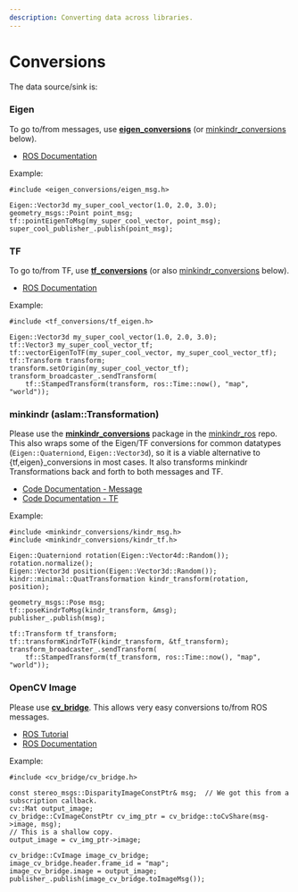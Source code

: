 ```yaml
---
description: Converting data across libraries.
---
```


# Conversions

The data source/sink is:

### Eigen

To go to/from messages, use [**eigen\_conversions**](http://wiki.ros.org/eigen_conversions) \(or [minkindr\_conversions](https://github.com/ethz-asl/minkindr_ros) below\).

* [ROS Documentation](http://docs.ros.org/indigo/api/eigen_conversions/html/namespacetf.html)

Example:

```text
#include <eigen_conversions/eigen_msg.h>

Eigen::Vector3d my_super_cool_vector(1.0, 2.0, 3.0);
geometry_msgs::Point point_msg;
tf::pointEigenToMsg(my_super_cool_vector, point_msg);
super_cool_publisher_.publish(point_msg);
```

### TF

To go to/from TF, use [**tf\_conversions**](http://wiki.ros.org/tf_conversions) \(or also [minkindr\_conversions](https://github.com/ethz-asl/minkindr_ros) below\).

* [ROS Documentation](http://docs.ros.org/indigo/api/tf_conversions/html/c++/tf__eigen_8h.html)

Example:

```text
#include <tf_conversions/tf_eigen.h>

Eigen::Vector3d my_super_cool_vector(1.0, 2.0, 3.0);
tf::Vector3 my_super_cool_vector_tf;
tf::vectorEigenToTF(my_super_cool_vector, my_super_cool_vector_tf);
tf::Transform transform;
transform.setOrigin(my_super_cool_vector_tf);
transform_broadcaster_.sendTransform(
    tf::StampedTransform(transform, ros::Time::now(), "map", "world"));
```

### minkindr \(aslam::Transformation\)

Please use the [**minkindr\_conversions**](https://github.com/ethz-asl/minkindr_ros/minkindr_conversions) package in the [minkindr\_ros](https://github.com/ethz-asl/minkindr_ros) repo. This also wraps some of the Eigen/TF conversions for common datatypes \(`Eigen::Quaterniond`, `Eigen::Vector3d`\), so it is a viable alternative to {tf,eigen}\_conversions in most cases. It also transforms minkindr Transformations back and forth to both messages and TF.

* [Code Documentation - Message](https://github.com/ethz-asl/minkindr_ros/blob/master/minkindr_conversions/include/minkindr_conversions/kindr_msg.h)
* [Code Documentation - TF](https://github.com/ethz-asl/minkindr_ros/blob/master/minkindr_conversions/include/minkindr_conversions/kindr_tf.h)

Example:

```text
#include <minkindr_conversions/kindr_msg.h>
#include <minkindr_conversions/kindr_tf.h>

Eigen::Quaterniond rotation(Eigen::Vector4d::Random());
rotation.normalize();
Eigen::Vector3d position(Eigen::Vector3d::Random());
kindr::minimal::QuatTransformation kindr_transform(rotation, position);

geometry_msgs::Pose msg;
tf::poseKindrToMsg(kindr_transform, &msg);
publisher_.publish(msg);

tf::Transform tf_transform;
tf::transformKindrToTF(kindr_transform, &tf_transform);
transform_broadcaster_.sendTransform(
    tf::StampedTransform(tf_transform, ros::Time::now(), "map", "world"));
```

### OpenCV Image

Please use [**cv\_bridge**](http://wiki.ros.org/cv_bridge). This allows very easy conversions to/from ROS messages.

* [ROS Tutorial](http://wiki.ros.org/cv_bridge/Tutorials/UsingCvBridgeToConvertBetweenROSImagesAndOpenCVImages)
* [ROS Documentation](http://docs.ros.org/indigo/api/cv_bridge/html/c++/classcv__bridge_1_1CvImage.html)

Example:

```text
#include <cv_bridge/cv_bridge.h>

const stereo_msgs::DisparityImageConstPtr& msg;  // We got this from a subscription callback.
cv::Mat output_image;
cv_bridge::CvImageConstPtr cv_img_ptr = cv_bridge::toCvShare(msg->image, msg);
// This is a shallow copy.
output_image = cv_img_ptr->image;

cv_bridge::CvImage image_cv_bridge;
image_cv_bridge.header.frame_id = "map";
image_cv_bridge.image = output_image;
publisher_.publish(image_cv_bridge.toImageMsg());
```


